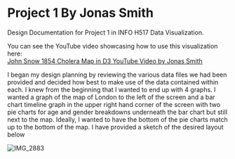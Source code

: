 # Project 1 By Jonas Smith 
Design Documentation for Project 1 in INFO H517 Data Visualization. <br />

You can see the YouTube video showcasing how to use this visualization here: <br />
[John Snow 1854 Cholera Map in D3 YouTube Video by Jonas Smith](https://youtu.be/zA9nTEFmsqs)

I began my design planning by reviewing the various data files we had been provided and decided how best to make use of the data contained within each. I knew from the beginning that I wanted to end up with 4 graphs. I wanted a graph of the map of London to the left of the screen and a bar chart timeline graph in the upper right hand corner of the screen with two pie charts for age and gender breakdowns underneath the bar chart but still next to the map. Ideally, I wanted to have the bottom of the pie charts match up to the bottom of the map. I have provided a sketch of the desired layout below <br />

![IMG_2883](https://user-images.githubusercontent.com/54475489/155890763-854c2070-8feb-4aa5-b10c-4453f172d86b.jpeg)



